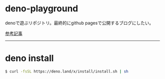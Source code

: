 # deno-playground
denoで遊ぶリポジトリ。最終的にgithub pagesで公開するブログにしたい。

[参考記事](https://zenn.dev/monicle/articles/94f815e15eca87)

---

# deno install

```bash
$ curl -fsSL https://deno.land/x/install/install.sh | sh
```
